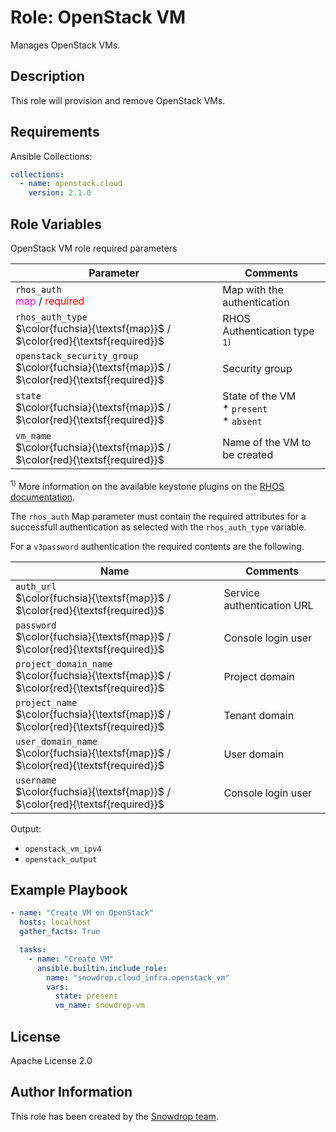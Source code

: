 # Role: OpenStack VM

Manages OpenStack VMs.

## Description

This role will provision and remove OpenStack VMs.

## Requirements

Ansible Collections:

```yaml
collections:
  - name: openstack.cloud
    version: 2.1.0
```

## Role Variables

OpenStack VM role required parameters

| Parameter | Comments   |
|-----------|------------|
| `rhos_auth` <br/><span style="color:fuchsia">map</span> / <span style="color:red">required</span> | Map with the authentication |
| `rhos_auth_type` <br/>$\color{fuchsia}{\textsf{map}}$ / $\color{red}{\textsf{required}}$ | RHOS Authentication type  <sup>1)</sup> |
| `openstack_security_group` <br/>$\color{fuchsia}{\textsf{map}}$ / $\color{red}{\textsf{required}}$ | Security group |
| `state` <br/>$\color{fuchsia}{\textsf{map}}$ / $\color{red}{\textsf{required}}$ | State of the VM <br/> * `present` <br/> * `absent` |
| `vm_name` <br/>$\color{fuchsia}{\textsf{map}}$ / $\color{red}{\textsf{required}}$ | Name of the VM to be created |

<sup>1)</sup> More information on the available keystone plugins on the 
[RHOS documentation](https://docs.openstack.org/keystoneauth/latest/plugin-options.html#available-plugins).
 
The `rhos_auth` Map parameter must contain the required attributes for a successfull 
 authentication as selected with the `rhos_auth_type` variable. 
 
For a `v3password` authentication the required contents are the following.

| Name  | Comments                          |
|-------|-----------------------------------|
| `auth_url`      <br/>$\color{fuchsia}{\textsf{map}}$ / $\color{red}{\textsf{required}}$ | Service authentication URL |
| `password` <br/>$\color{fuchsia}{\textsf{map}}$ / $\color{red}{\textsf{required}}$ | Console login user |
| `project_domain_name`   <br/>$\color{fuchsia}{\textsf{map}}$ / $\color{red}{\textsf{required}}$ | Project domain |
| `project_name` <br/>$\color{fuchsia}{\textsf{map}}$ / $\color{red}{\textsf{required}}$ | Tenant domain |
| `user_domain_name`      <br/>$\color{fuchsia}{\textsf{map}}$ / $\color{red}{\textsf{required}}$ | User domain |
| `username` <br/>$\color{fuchsia}{\textsf{map}}$ / $\color{red}{\textsf{required}}$ | Console login user |

Output: 
* `openstack_vm_ipv4`
* `openstack_output`

## Example Playbook

```yaml
- name: "Create VM on OpenStack"
  hosts: localhost
  gather_facts: True

  tasks:
    - name: "Create VM"
      ansible.builtin.include_role:
        name: "snowdrop.cloud_infra.openstack_vm"
        vars:
          state: present
          vm_name: snowdrop-vm
```

## License

Apache License 2.0

## Author Information

This role has been created by the [Snowdrop team](https://github.com/snowdrop/).
